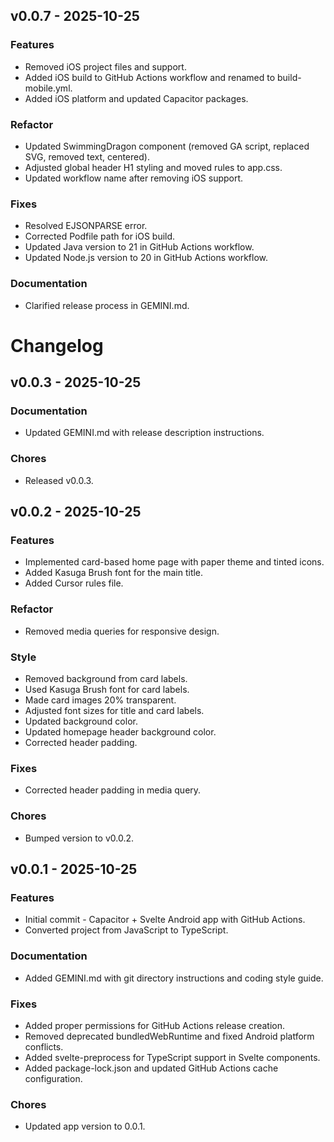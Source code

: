 ## v0.0.7 - 2025-10-25
### Features
- Removed iOS project files and support.
- Added iOS build to GitHub Actions workflow and renamed to build-mobile.yml.
- Added iOS platform and updated Capacitor packages.

### Refactor
- Updated SwimmingDragon component (removed GA script, replaced SVG, removed text, centered).
- Adjusted global header H1 styling and moved rules to app.css.
- Updated workflow name after removing iOS support.

### Fixes
- Resolved EJSONPARSE error.
- Corrected Podfile path for iOS build.
- Updated Java version to 21 in GitHub Actions workflow.
- Updated Node.js version to 20 in GitHub Actions workflow.

### Documentation
- Clarified release process in GEMINI.md.

# Changelog

## v0.0.3 - 2025-10-25
### Documentation
- Updated GEMINI.md with release description instructions.

### Chores
- Released v0.0.3.

## v0.0.2 - 2025-10-25
### Features
- Implemented card-based home page with paper theme and tinted icons.
- Added Kasuga Brush font for the main title.
- Added Cursor rules file.

### Refactor
- Removed media queries for responsive design.

### Style
- Removed background from card labels.
- Used Kasuga Brush font for card labels.
- Made card images 20% transparent.
- Adjusted font sizes for title and card labels.
- Updated background color.
- Updated homepage header background color.
- Corrected header padding.

### Fixes
- Corrected header padding in media query.

### Chores
- Bumped version to v0.0.2.

## v0.0.1 - 2025-10-25
### Features
- Initial commit - Capacitor + Svelte Android app with GitHub Actions.
- Converted project from JavaScript to TypeScript.

### Documentation
- Added GEMINI.md with git directory instructions and coding style guide.

### Fixes
- Added proper permissions for GitHub Actions release creation.
- Removed deprecated bundledWebRuntime and fixed Android platform conflicts.
- Added svelte-preprocess for TypeScript support in Svelte components.
- Added package-lock.json and updated GitHub Actions cache configuration.

### Chores
- Updated app version to 0.0.1.